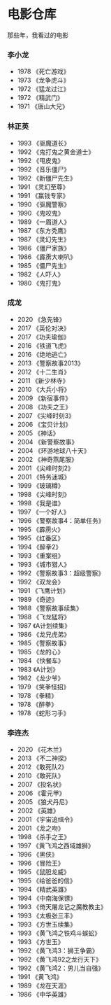 # 电影仓库

那些年，我看过的电影

### 李小龙

- 1978 《死亡游戏》
- 1973 《龙争虎斗》
- 1972 《猛龙过江》
- 1972 《精武门》
- 1971 《唐山大兄》

### 林正英

- 1993 《驱魔道长》
- 1992 《鬼打鬼之黄金道士》
- 1992 《甩皮鬼》
- 1992 《音乐僵尸》
- 1992 《新僵尸先生》
- 1991 《灵幻至尊》
- 1991 《赢钱专家》
- 1990 《驱魔警察》
- 1990 《鬼咬鬼》
- 1989 《一眉道人》
- 1987 《东方秃鹰》
- 1987 《灵幻先生》
- 1986 《僵尸家族》
- 1986 《霹雳大喇叭》
- 1985 《僵尸先生》
- 1982 《人吓人》
- 1980 《鬼打鬼》

### 成龙

- 2020 《急先锋》
- 2017 《英伦对决》
- 2017 《功夫瑜伽》
- 2016 《铁道飞虎》
- 2016 《绝地逃亡》
- 2013 《警察故事2013》
- 2012 《十二生肖》
- 2011 《新少林寺》
- 2010 《大兵小将》
- 2009 《新宿事件》
- 2008 《功夫之王》
- 2007 《尖峰时刻3》
- 2006 《宝贝计划》
- 2005 《神话》
- 2004 《新警察故事》
- 2004 《环游地球八十天》
- 2002 《神奇燕尾服》
- 2001 《尖峰时刻2》
- 2001 《特务迷城》
- 1999 《玻璃樽》
- 1998 《尖峰时刻》
- 1998 《我是谁》
- 1997 《一个好人》
- 1996 《警察故事4：简单任务》
- 1995 《霹雳火》
- 1995 《红番区》
- 1994 《醉拳2》
- 1993 《重案组》
- 1993 《城市猎人》
- 1992 《警察故事3：超级警察》
- 1992 《双龙会》
- 1991 《飞鹰计划》
- 1989 《奇迹》
- 1988 《警察故事续集》
- 1988 《飞龙猛将》
- 1987 《A计划续集》
- 1986 《龙兄虎弟》
- 1985 《警察故事》
- 1985 《龙的心》
- 1984 《快餐车》
- 1983 《A计划》
- 1982 《龙少爷》
- 1979 《笑拳怪招》
- 1978 《拳精》
- 1978 《醉拳》
- 1978 《蛇形刁手》

### 李连杰

- 2020 《花木兰》
- 2013 《不二神探》
- 2012 《敢死队2》
- 2010 《敢死队》
- 2007 《投名状》
- 2006 《霍元甲》
- 2005 《狼犬丹尼》
- 2002 《英雄》
- 2001 《宇宙追缉令》
- 2001 《龙之吻》
- 1998 《杀手之王》
- 1997 《黄飞鸿之西域雄狮》
- 1996 《黑侠》
- 1996 《冒险王》
- 1995 《鼠胆龙威》
- 1995 《给爸爸的信》
- 1994 《精武英雄》
- 1994 《中南海保镖》
- 1993 《倚天屠龙记之魔教教主》
- 1993 《太极张三丰》
- 1993 《方世玉续集》
- 1993 《黄飞鸿之铁鸡斗蜈蚣》
- 1993 《方世玉》
- 1992 《黄飞鸿3：狮王争霸》
- 1992 《黄飞鸿92之龙行天下》
- 1992 《黄飞鸿2：男儿当自强》
- 1991 《黄飞鸿》
- 1989 《龙在天涯》
- 1986 《中华英雄》